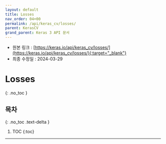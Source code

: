 ```yaml
---
layout: default
title: Losses
nav_order: 04+00
permalink: /api/keras_cv/losses/
parent: KerasCV
grand_parent: Keras 3 API 문서
---
```


* 원본 링크 : [https://keras.io/api/keras_cv/losses/](https://keras.io/api/keras_cv/losses/){:target="_blank"}
* 최종 수정일 : 2024-03-29

# Losses
{: .no_toc }

## 목차
{: .no_toc .text-delta }

1. TOC
{:toc}

---

